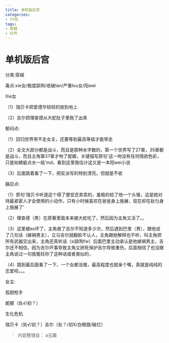 ```yaml
---
title: 单机版后宫
categories:
- YY向
tags:
- 穿越
- 扫书
---
```

# 单机版后宫
分类:穿越

毒点:xie女/极度舔狗/收破lan/严重lou女/阳wei

Xie女

（1）瑞贝卡把爱德华轻轻的放到地上

（2）吉尔把理查德从大蛇肚子里拖了出来

郁闷点:

（1）回归世界带不走女主，还要等到最高等级才能带走

（2）全文大部分都是战斗，而且是那种水字数的，第一个世界写了27章，35章都是战斗，而且主角第37章才吻了妮娜，关键描写原句'这一吻没有任何情欲色彩，只是如蜻蜓点水一般'md，看到这里我估计这又是一本阳wei小说

（3）后面跳着看了一下，把反派写的特别漂亮，但就是不收

膈应点:

（1）原句'瑞贝卡听道这个得了便宜还卖乖的，羞极的给了他一个头锥，这是她对待最紧密人才会使用的小动作，只有小时候喜欢在爸爸身上施展，现在却在赵匀身上施展了'

（2）理查德（男）在原著里面本来被大蛇吃了，然后因为主角又活了。。

（3）这里被ex坏了，主角救了吉尔不知道多少次，然后遇到巴里（男），跟他说了几句话（嫁祸男主），立马吉尔就翻脸不认人，主角跟她解释也不听，叫主角把所有武器交出来，主角还真听话（si舔狗fw）后面巴里主动承认是他嫁祸男主，吉尔还不相信，因为吉尔坏事导致主角又拼死保护吉尔导致重伤，后面相信了也没跟主角说过一句我冤枉你了这种话或者类似的，

（4）跳到最后面看了一下，一个女都没推，最高程度也就亲个嘴，真就是纯纯的恋爱呗。。。

女主:

孤胆枪手

妮娜（处√/初？）

生化危机

瑞贝卡（处√/初？）吉尔（处？/初X/白眼狼/破烂）


> 内容整理自： a无趣